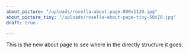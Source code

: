 ```yaml
---
about_picture: "/uploads/rosella-about-page-800x1120.jpg"
about_picture_tiny: "/uploads/rosella-about-page-tiny-50x70.jpg"
draft: true

---
```

This is the new about page to see where in the directly structure it goes.